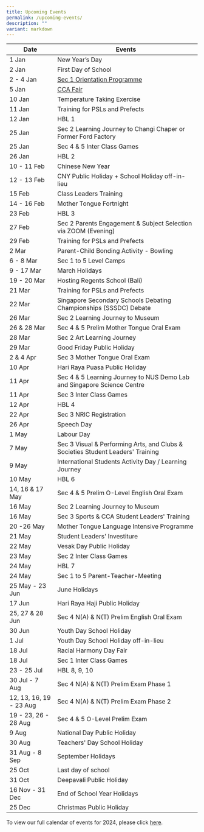 ```yaml
---
title: Upcoming Events
permalink: /upcoming-events/
description: ""
variant: markdown
---
```

| Date | Events |
| -------- | -------- |
| 1 Jan  | New Year’s Day |
| 2 Jan  | First Day of School |
| 2 - 4 Jan| [Sec 1 Orientation Programme](https://www.bedoksouthsec.moe.edu.sg/prospectus/orientation-programme-and-cca-fair-2024/) |
| 5 Jan | [CCA Fair](https://www.bedoksouthsec.moe.edu.sg/prospectus/orientation-programme-and-cca-fair-2024/) |
| 10 Jan  | Temperature Taking Exercise |
| 11 Jan | Training for PSLs and Prefects |
| 12 Jan | HBL 1 |
| 25 Jan| Sec 2 Learning Journey to Changi Chaper or Former Ford Factory  |
| 25 Jan| Sec 4 & 5 Inter Class Games |
| 26 Jan | HBL 2 |
| 10 - 11 Feb| Chinese New Year |
| 12 - 13 Feb| CNY Public Holiday + School Holiday off-in-lieu |
| 15 Feb| Class Leaders Training |
| 14 - 16 Feb| Mother Tongue Fortnight |
| 23 Feb| HBL 3  |
| 27 Feb| Sec 2 Parents Engagement & Subject Selection via ZOOM (Evening) |
| 29 Feb | Training for PSLs and Prefects |
| 2 Mar | Parent-Child Bonding Activity - Bowling |
| 6 - 8 Mar| Sec 1 to 5 Level Camps |
| 9 - 17 Mar| March Holidays |
|19 - 20 Mar| Hosting Regents School (Bali) |
| 21 Mar | Training for PSLs and Prefects |
| 22 Mar | Singapore Secondary Schools Debating Championships (SSSDC) Debate |
| 26 Mar | Sec 2 Learning Journey to Museum|
| 26 & 28 Mar | Sec 4 & 5 Prelim Mother Tongue Oral Exam|
| 28 Mar | Sec 2 Art Learning Journey|
| 29 Mar | Good Friday Public Holiday|
| 2 & 4 Apr | Sec 3 Mother Tongue Oral Exam |
| 10 Apr | Hari Raya Puasa Public Holiday|
| 11 Apr | Sec 4 & 5 Learning Journey to NUS Demo Lab and Singapore Science Centre|
| 11 Apr| Sec 3 Inter Class Games |
| 12 Apr | HBL 4 |
| 22 Apr | Sec 3 NRIC Registration |
| 26 Apr | Speech Day|
| 1 May | Labour Day|
| 7 May |  Sec 3 Visual & Performing Arts, and Clubs & Societies Student Leaders' Training |
| 9 May | International Students Activity Day / Learning Journey|
| 10 May | HBL 6|
| 14, 16 & 17 May | Sec 4 & 5 Prelim O-Level English Oral Exam|
| 16 May | Sec 2 Learning Journey to Museum|
| 16 May |  Sec 3 Sports & CCA Student Leaders' Training |
| 20 -26 May |  Mother Tongue Language Intensive Programme |
| 21 May | Student Leaders' Investiture |
| 22 May | Vesak Day Public Holiday |
| 23 May| Sec 2 Inter Class Games |
| 24 May | HBL 7 |
| 24 May | Sec 1 to 5 Parent-Teacher-Meeting|
| 25 May - 23 Jun| June Holidays |
| 17 Jun | Hari Raya Haji Public Holiday|
| 25, 27 & 28 Jun | Sec 4 N(A) & N(T) Prelim English Oral Exam|
| 30 Jun | Youth Day School Holiday|
| 1 Jul | Youth Day School Holiday off-in-lieu|
| 18 Jul| Racial Harmony Day Fair |
| 18 Jul| Sec 1 Inter Class Games |
| 23 - 25 Jul | HBL 8, 9, 10 |
| 30 Jul - 7 Aug| Sec 4 N(A) & N(T) Prelim Exam Phase 1 |
| 12, 13, 16, 19 - 23 Aug| Sec 4 N(A) & N(T) Prelim Exam Phase 2 |
| 19 - 23, 26 - 28 Aug| Sec 4 & 5 O-Level Prelim Exam |
| 9 Aug | National Day Public Holiday|
| 30 Aug | Teachers' Day School Holiday|
| 31 Aug - 8 Sep | September Holidays|
| 25 Oct | Last day of school|
| 31 Oct | Deepavali Public Holiday|
| 16 Nov - 31 Dec | End of School Year Holidays|
| 25 Dec | Christmas Public Holiday|


To view our full calendar of events for 2024, please click [here](/about-us/our-calendar-of-events).